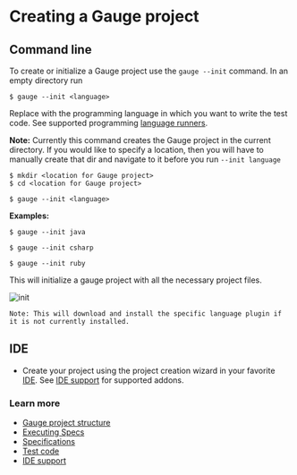 # Creating a Gauge project

## Command line

To create or initialize a Gauge project use the `gauge --init` command. In an empty directory run

```
$ gauge --init <language>
```

Replace *<language>* with the programming language in which you want to write the test code. See supported programming [language runners](../installations/install_language_runners.md).

**Note:** Currently this command creates the Gauge project in the current directory. If you would like to specify a location, then you will have to manually create that dir and navigate to it before you run `--init language`

```
$ mkdir <location for Gauge project>
$ cd <location for Gauge project>

$ gauge --init <language>
```

**Examples:**

```
$ gauge --init java
```

```
$ gauge --init csharp
```

```
$ gauge --init ruby
```

This will initialize a gauge project with all the necessary project files.

![init](images/gauge-init.png "init")

````
Note: This will download and install the specific language plugin if it is not currently installed.
````

## IDE
* Create your project using the project creation wizard in your favorite [IDE](http://en.wikipedia.org/wiki/Integrated_development_environment). See [IDE support](../ide_support/README.md) for supported addons.

### Learn more
* [Gauge project structure](project_structure.md)
* [Executing Specs](../advanced_readings/execution_types/README.md)
* [Specifications](../gauge_terminologies/specifications.md)
* [Test code](../language_features/step_implementations.md)
* [IDE support](../ide_support/README.md)
